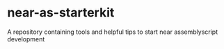 # near-as-starterkit
A repository containing tools and helpful tips to start near assemblyscript development

